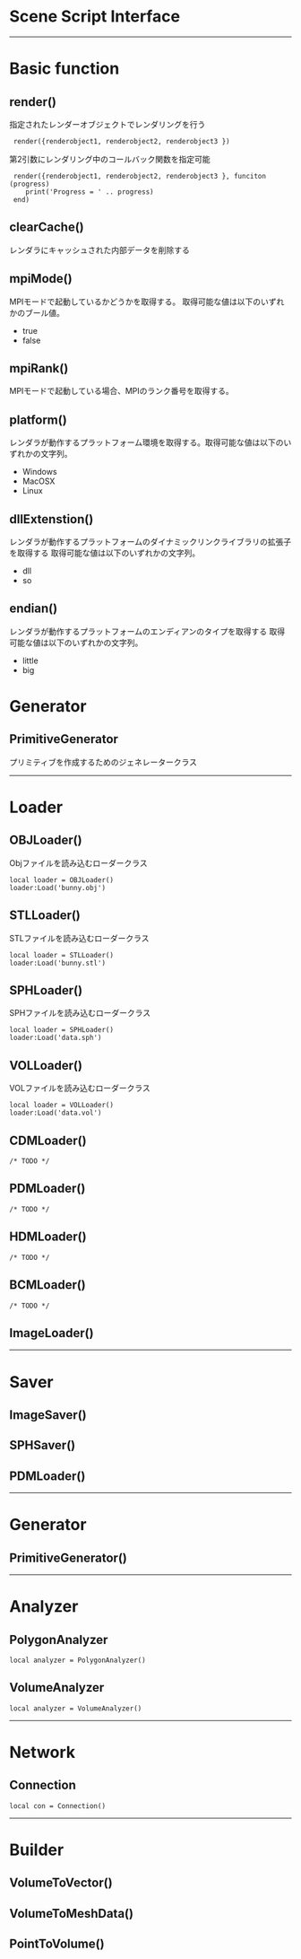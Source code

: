 # Scene Script Interface

---------------------------------

# Basic function

## render()
指定されたレンダーオブジェクトでレンダリングを行う

     render({renderobject1, renderobject2, renderobject3 })

第2引数にレンダリング中のコールバック関数を指定可能

     render({renderobject1, renderobject2, renderobject3 }, funciton (progress) 
     	print('Progress = ' .. progress)
     end)


## clearCache()
レンダラにキャッシュされた内部データを削除する

## mpiMode()

MPIモードで起動しているかどうかを取得する。
取得可能な値は以下のいずれかのブール値。

- true
- false


## mpiRank()

MPIモードで起動している場合、MPIのランク番号を取得する。

## platform()
レンダラが動作するプラットフォーム環境を取得する。取得可能な値は以下のいずれかの文字列。

- Windows
- MacOSX
- Linux

## dllExtenstion()	
レンダラが動作するプラットフォームのダイナミックリンクライブラリの拡張子を取得する
取得可能な値は以下のいずれかの文字列。

- dll
- so

## endian()	
レンダラが動作するプラットフォームのエンディアンのタイプを取得する
取得可能な値は以下のいずれかの文字列。

- little
- big

# Generator
## PrimitiveGenerator

プリミティブを作成するためのジェネレータークラス

---------------------------------

# Loader
## OBJLoader()

Objファイルを読み込むローダークラス

    local loader = OBJLoader()
    loader:Load('bunny.obj')
    

## STLLoader()

STLファイルを読み込むローダークラス

    local loader = STLLoader()
    loader:Load('bunny.stl')

## SPHLoader()

SPHファイルを読み込むローダークラス

    local loader = SPHLoader()
    loader:Load('data.sph')

## VOLLoader()

VOLファイルを読み込むローダークラス

    local loader = VOLLoader()
    loader:Load('data.vol')

## CDMLoader()

	/* TODO */

## PDMLoader()

	/* TODO */

## HDMLoader()

	/* TODO */

## BCMLoader()

	/* TODO */

## ImageLoader()

---------------------------------
# Saver

## ImageSaver()

## SPHSaver()

## PDMLoader()

---------------------------------
# Generator

## PrimitiveGenerator()

---------------------------------

# Analyzer

## PolygonAnalyzer

	local analyzer = PolygonAnalyzer()

## VolumeAnalyzer

	local analyzer = VolumeAnalyzer()

---------------------------------
# Network

## Connection

	local con = Connection()


---------------------------------
# Builder

## VolumeToVector()

## VolumeToMeshData()

## PointToVolume()	
